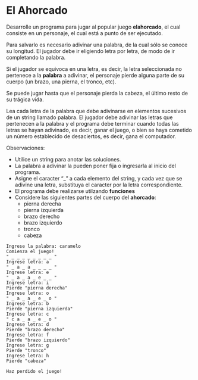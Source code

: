 # El Ahorcado
Desarrolle un programa para jugar al popular juego **elahorcado**, el cual consiste en un personaje, el cual está a punto de ser ejecutado.

Para salvarlo es necesario adivinar una palabra, de la cual sólo se conoce su longitud. El jugador debe ir eligiendo letra por letra, de modo de ir completando la palabra.

Si el jugador se equivoca en una letra, es decir, la letra seleccionada no pertenece a la **palabra** a adivinar, el personaje pierde alguna parte de su cuerpo (un brazo, una pierna, el tronco, etc).

Se puede jugar hasta que el personaje pierda la cabeza, el último resto de su trágica vida.

Lea cada letra de la palabra que debe adivinarse en elementos sucesivos de un string llamado palabra. El jugador debe adivinar las letras que pertenecen a la palabra y el programa debe terminar cuando todas las letras se hayan adivinado, es decir, ganar el juego, o bien se haya cometido un número establecido de desaciertos, es decir, gana el computador.

Observaciones:

- Utilice un string para anotar las soluciones.
- La palabra a adivinar la pueden poner fija o ingresarla al inicio del programa.
- Asigne el caracter “_” a cada elemento del string, y cada vez que se adivine una letra, substituya el caracter por la letra correspondiente.
- El programa debe realizarse utilzando **funciones**
- Considere las siguientes partes del cuerpo del **ahorcado**:
  - pierna derecha
  - pierna izquierda
  - brazo derecho
  - brazo izquierdo
  - tronco
  - cabeza

```
Ingrese la palabra: caramelo
Comienza el juego!
" _ _ _ _ _ _ _ _ "
Ingrese letra: a
" _ a _ a _ _ _ _ "
Ingrese letra: e
" _ a _ a _ e _ _ "
Ingrese letra: i
Pierde "pierna derecha"
Ingrese letra: o
" _ a _ a _ e _ o "
Ingrese letra: b
Pierde "pierna izquierda"
Ingrese letra: c
" c a _ a _ e _ o "
Ingrese letra: d
Pierde "brazo derecho"
Ingrese letra: f
Pierde "brazo izquierdo"
Ingrese letra: g
Pierde "tronco"
Ingrese letra: h
Pierde "cabeza"

Haz perdido el juego!
```
